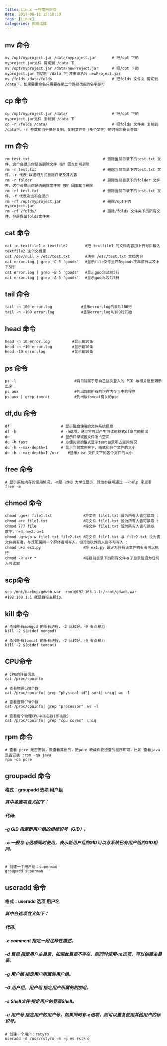 ```yaml
---
title: Linux 一些常用命令
date: 2017-06-11 15:18:59
tags: [Linux]
categories: 网络运维
---
```

## mv 命令
```
mv /opt/myproject.jar /data/myproject.jar		# 把/opt 下的 myproject.jar文件 剪切到 /data 下
mv /opt/myproject.jar /data/newProject.jar		# 把/opt 下的 myproject.jar 剪切到 /data 下,并重命名为 newProject.jar
mv /folds /data/folds							# 把folds 文件夹 剪切到 /data下，如果要重命名只需要在第二个路径改新的名字即可 
```
## cp 命令
```
cp /opt/myproject.jar /data/					# 把/opt 下的 myproject.jar文件 复制到 /data 下
cp -r /folds /data/								# 把folds 文件夹 复制到 /data下，-r 参数相当于循环复制，复制文件夹（多个文件）的时候需要此参数
```

## rm 命令
```
rm test.txt 								# 删除当前目录下的test.txt 文件，这个会提示你是否删除文件 按Y 回车即可删除
rm -r test.txt 								# 删除当前目录下的test.txt 文件，-r 代表 以递归方式删除目录及其内容
rm -r folder 								# 删除当前目录下的folder 文件夹，这个会提示你是否删除文件夹 按Y 回车即可删除
rm -rf test.txt 							# 删除当前目录下的test.txt 文件，-f 代表永远不会提示
rm -rf /opt/myproject.jar 					# 删除/opt下的 myproject.jar
rm -rf /folds/								# 删除/folds 文件夹下的所有文件，但是保留folds文件夹
```


## cat 命令
```
cat -n textfile1 > textfile2        #把 textfile1 的文档内容加上行号后输入 textfile2 这个文档里
cat /dev/null > /etc/test.txt       #清空 /etc/test.txt 文档内容
cat error.log | grep -C 5 'goods'   #显示file文件里匹配goods字串那行以及上下5行
cat error.log | grep -B 5 'goods'   #显示goods及前5行
cat error.log | grep -A 5 'goods'   #显示goods及后5行
```

## tail 命令
```
tail -n 100 error.log             #显示error.log的最后100行
tail -n +100 error.log            #显示error.log从100行开始
```

## head 命令
```
head -n 10 error.log          #显示前10条
head -n +10 error.log         #显示前10条
head -10 error.log            #显示前10条
```

## ps 命令
```
ps -l                          #将目前属于您自己这次登入的 PID 与相关信息列示出来
ps aux                         #列出目前所有的正在内存当中的程序
ps aux | grep tomcat           #列出与tomcat有关的pid
```

## df,du 命令
```
df                       # 显示磁盘使用的文件系统信息
df -h                    # -h选项，通过它可以产生可读的格式df命令的输出
du                       # 显示目录或者文件所占空间
du -h test               # 方便阅读的格式显示test目录所占空间情况
du -h --max-depth=1      # 显示当前文件夹下，格式化各个文件的大小
du -h --max-depth=1 /usr	#显示/usr 文件夹下的各个文件的大小
```

## free 命令
```
# 显示系统内存的使用情况，-m是 以MB 为单位显示，其他参数可通过 --help 来查看
free -m
```


## chmod 命令

```
chmod ugo+r file1.txt              #将文件 file1.txt 设为所有人皆可读取 :
chmod a+r file1.txt                #将文件 file1.txt 设为所有人皆可读取 :
chmod 777 file                     #将文件 file1.txt 设为所有人皆可读取  数字，r=4，w=2，x=1
chmod ug+w,o-w file1.txt file2.txt #将文件 file1.txt 与 file2.txt 设为该文件拥有者，与其所属同一个群体者可写入，但其他以外的人则不可写入 :
chmod u+x ex1.py                   #将 ex1.py 设定为只有该文件拥有者可以执行
chmod -R a+r *                     #将目前目录下的所有文件与子目录皆设为任何人可读取
```

## scp命令
```
scp /mnt/backup/gdweb.war  root@192.168.1.1:/root/gdweb.war        #192.168.1.1 就是目标主机ip，
```

## kill 命令
```
# 杀掉所有mongod 的所有进程，-2 比较好，-9 有点暴力
kill -2 $(pidof mongod)

# 杀掉所有tomcat 的所有进程，-2 比较好，-9 有点暴力
kill -2 $(pidof tomcat)
```

## CPU命令
```
# CPU的详细信息
cat /proc/cpuinfo

# 查看物理CPU个数
cat /proc/cpuinfo| grep "physical id"| sort| uniq| wc -l

# 查看逻辑CPU个数
cat /proc/cpuinfo| grep "processor"| wc -l

# 查看每个物理CPU中核心数(即核数)
cat /proc/cpuinfo| grep "cpu cores"| uniq

```

## rpm 命令
```
# 查看 pcre 是否安装，要查看其他的，把pcre 改成你要检查的程序即可，比如 查看java是否安装 :rpm -qa java
rpm -qa pcre
```
## groupadd  命令
#### 格式：groupadd 选项 用户组
##### 其中各选项含义如下：
##### 代码:
##### -g GID 指定新用户组的组标识号（GID）。
##### -o 一般与-g选项同时使用，表示新用户组的GID可以与系统已有用户组的GID相同。
```

# 创建一个用户组：superman
groupadd superman
```

## useradd 命令
#### 格式：useradd 选项 用户名
##### 其中各选项含义如下：
##### 代码:
##### -c comment 指定一段注释性描述。
##### -d 目录 指定用户主目录，如果此目录不存在，则同时使用-m选项，可以创建主目录。
##### -g 用户组 指定用户所属的用户组。
##### -G 用户组，用户组 指定用户所属的附加组。
##### -s Shell文件 指定用户的登录Shell。
##### -u 用户号 指定用户的用户号，如果同时有-o选项，则可以重复使用其他用户的标识号。
```
# 创建一个用户：rstyro
useradd -d /usr/rstyro -m -g es rstyro
```
